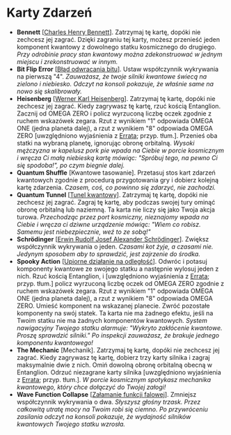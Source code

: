 # Karty Zdarzeń

- **Bennett** [[Charles Henry Bennett](https://pl.wikipedia.org/wiki/Charles_Henry_Bennett)]. Zatrzymaj tę kartę, dopóki nie zechcesz jej zagrać. Dzięki zagraniu tej karty, możesz przenieść jeden komponent kwantowy z dowolnego statku kosmicznego do drugiego. _Przy odrobinie pracy stan kwantowy można zdekonstruować w jednym miejscu i zrekonstruować w innym._
- **Bit Flip Error** [[Błąd odwracania bitu](https://pl.wikipedia.org/wiki/Komputer_kwantowy#Ograniczenia_obliczeń_kwantowych)]. Ustaw współczynnik wykrywania na pierwszą "4". _Zauważasz, że twoje silniki kwantowe świecą na zielono i niebiesko. Odczyt na konsoli pokazuje, że właśnie same na nowo się skalibrowały._
- **Heisenberg** [[Werner Karl Heisenberg](https://pl.wikipedia.org/wiki/Werner_Heisenberg)]. Zatrzymaj tę kartę, dopóki nie zechcesz jej zagrać. Kiedy zagrywasz tę kartę, rzuć kością Entanglion. Zacznij od OMEGA ZERO i policz wyrzuconą liczbę oczek zgodnie z ruchem wskazówek zegara. Rzut z wynikiem "1" odpowiada OMEGA ONE (jedna planeta dalej), a rzut z wynikiem "8" odpowiada OMEGA ZERO [uwzględniono wyjaśnienia z [Errata](game/Errata.md); przyp. tłum.]. Przenieś oba statki na wybraną planetę, ignorując obronę orbitalną. _Wysoki mężczyzna w kapelusz pork pie wpada na Ciebie w porcie kosmicznym i wręcza Ci małą niebieską kartę mówiąc: "Spróbuj tego, na pewno Ci się spodoba!", po czym biegnie dalej._
- **Quantum Shuffle** [Kwantowe tasowanie]. Przetasuj stos kart zdarzeń kwantowych zgodnie z procedurą przygotowania gry i dobierz kolejną kartę zdarzenia. _Czasem, coś, co powinno się zdarzyć, nie zachodzi._
- **Quantum Tunnel** [[Tunel kwantowy](https://pl.wikipedia.org/wiki/Zjawisko_tunelowe)]. Zatrzymaj tę kartę, dopóki nie zechcesz jej zagrać. Zagraj tę kartę, aby podczas swojej tury ominąć obronę orbitalną lub naziemną. Ta karta nie liczy się jako Twoja akcja turowa. _Przechodząc przez port kosmiczny, nieznajomy wpada na Ciebie i wręcza ci dziwne urządzenie mówiąc: "Wiem co robisz. Samemu jest niebezpiecznie, weź to ze sobą!"_
- **Schrödinger** [[Erwin Rudolf Josef Alexander Schrödinger](https://pl.wikipedia.org/wiki/Erwin_Schrödinger)]. Zwiększ współczynnik wykrywania o jeden. _Czasami kot żyje, a czasami nie. Jedynym sposobem aby to sprawdzić, jest zajrzenie do środka._
- **Spooky Action** [[Upiorne działanie na odległość](https://pl.wikipedia.org/wiki/Stan_splątany#Paradoks_EPR)]. Odwróc i potasuj komponenty kwantowe ze swojego statku a następnie wylosuj jeden z nich. Rzuć kością Entanglion, i [uwzględniono wyjaśnienia z [Errata](game/Errata.md); przyp. tłum.] policz wyrzuconą liczbę oczek od OMEGA ZERO zgodnie z ruchem wskazówek zegara. Rzut z wynikiem "1" odpowiada OMEGA ONE (jedna planeta dalej), a rzut z wynikiem "8" odpowiada OMEGA ZERO. Umieść komponent na wskazanej planecie. Zwróć pozostałe komponenty na swój statek. Ta karta nie ma żadnego efektu, jeśli na Twoim statku nie ma żadnych komponentów kwantowych. _System nawigacyjny Twojego statku alarmuje: "Wykryto zakłócenie kwantowe. Proszę sprawdzić silniki." Po inspekcji zauważasz, że brakuje jednego komponentu kwantowego!_
- **The Mechanic** [Mechanik]. Zatrzymaj tę kartę, dopóki nie zechcesz jej zagrać. Kiedy zagrywasz tę kartę, dobierz trzy karty silnika i zagraj maksymalnie dwie z nich. Omiń dowolną obronę orbitalną obecną w Entanglion. Odrzuć niezagrane karty silnika [uwzględniono wyjaśnienia z [Errata](game/Errata.md); przyp. tłum.]. _W porcie kosmicznym spotykasz mechanika kwantowego, który chce dołączyć do Twojej załogi!_
- **Wave Function Collapse** [[Załamanie funkcji falowej](https://pl.wikipedia.org/wiki/Kot_Schrödingera#Opis_eksperymentu)]. Zmniejsz współczynnik wykrywania o dwa. _Słyszysz głośny trzask. Przez całkowitą utratę mocy na Twoim robi się ciemno. Po przywróceniu zasilania odczyt na konsoli pokazuje, że wydajność silników kwantowych Twojego statku wzrosła._

